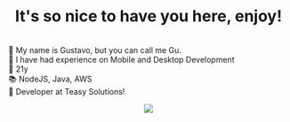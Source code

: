<body>
<h1 align="center"> It's so nice to have you here, enjoy!
  </h1>

<div>
  <p>
  
 <br>
🚀 My name is Gustavo, but you can call me Gu. 
<br>
🧐 I have had experience on Mobile and Desktop Development
<br>
🎂 21y
<br>
📚 NodeJS, Java, AWS
<br> 
 🎉 Developer at Teasy Solutions!
 </p>
</div>
  
  
<div align="center">
<a href="https://www.linkedin.com/in/gustavo-diogo-silva-9325471a8/" target="_blank"><img src="https://img.shields.io/badge/-LinkedIn-%230077B5?style=for-the-badge&logo=linkedin&logoColor=white" target="_blank"></a>   
</div>
<body/>
